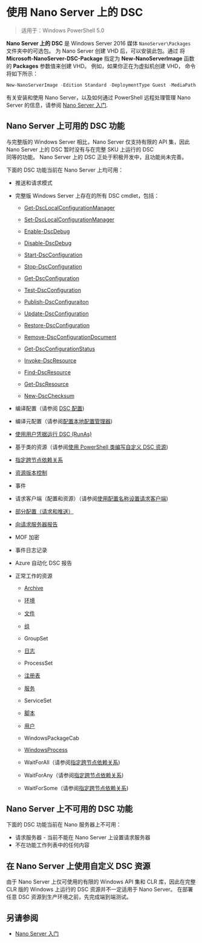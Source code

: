 # 使用 Nano Server 上的 DSC

> 适用于：Windows PowerShell 5.0

**Nano Server 上的 DSC** 是 Windows Server 2016 媒体 `NanoServer\Packages` 文件夹中的可选包。 为 Nano Server 创建 VHD 后，可以安装此包。通过
将 **Microsoft-NanoServer-DSC-Package** 指定为 **New-NanoServerImage** 函数的 **Packages** 参数值来创建 VHD。 例如，如果你正在为虚拟机创建 VHD，
命令将如下所示：

```powershell
New-NanoServerImage -Edition Standard -DeploymentType Guest -MediaPath f:\ -BasePath .\Base -TargetPath .\Nano1\Nano.vhd -ComputerName Nano1 -Packages Microsoft-NanoServer-DSC-Package
```

有关安装和使用 Nano Server，以及如何通过 PowerShell 远程处理管理 Nano Server 的信息，请参阅 
[Nano Server 入门](https://technet.microsoft.com/en-us/library/mt126167.aspx).


## Nano Server 上可用的 DSC 功能

 与完整版的 Windows Server 相比，Nano Server 仅支持有限的 API 集，因此 Nano Server 上的 DSC 暂时没有与在完整 SKU 上运行的 DSC  
 同等的功能。 Nano Server 上的 DSC 正处于积极开发中，且功能尚未完善。
 
 下面的 DSC 功能当前在 Nano Server 上均可用： 


* 推送和请求模式
* 完整版 Windows Server 上存在的所有 DSC cmdlet，包括： 
  * [Get-DscLocalConfigurationManager](https://technet.microsoft.com/en-us/library/dn407378.aspx)
  * [Set-DscLocalConfigurationManager](https://technet.microsoft.com/en-us/library/dn521621.aspx)
        
  * [Enable-DscDebug](https://technet.microsoft.com/en-us/library/mt517870.aspx)
  * [Disable-DscDebug](https://technet.microsoft.com/en-us/library/mt517872.aspx)
        
  * [Start-DscConfiguration](https://technet.microsoft.com/en-us/library/dn521623.aspx)
  * [Stop-DscConfiguration](https://technet.microsoft.com/en-us/library/mt143542.aspx)
  * [Get-DscConfiguration](https://technet.microsoft.com/en-us/library/dn407379.aspx)
  * [Test-DscConfiguration](https://technet.microsoft.com/en-us/library/dn407382.aspx)      
  * [Publish-DscConfiguraiton](https://technet.microsoft.com/en-us/library/mt517875.aspx) 
  * [Update-DscConfiguration](https://technet.microsoft.com/en-us/library/mt143541.aspx)
  * [Restore-DscConfiguration](https://technet.microsoft.com/en-us/library/dn407383.aspx)

  * [Remove-DscConfigurationDocument](https://technet.microsoft.com/en-us/library/mt143544.aspx)
    
  * [Get-DscConfigurationStatus](https://technet.microsoft.com/en-us/library/mt517868.aspx)
        
  * [Invoke-DscResource](https://technet.microsoft.com/en-us/library/mt517869.aspx)
  * [Find-DscResource](https://technet.microsoft.com/en-us/library/mt517874.aspx)
  * [Get-DscResource](https://technet.microsoft.com/en-us/library/dn521625.aspx)

  * [New-DscChecksum](https://technet.microsoft.com/en-us/library/dn521622.aspx)
    
* 编译配置（请参阅 [DSC 配置](configurations.md))
* 编译元配置（请参阅[配置本地配置管理器](metaConfig.md))
* [使用用户凭据运行 DSC (RunAs)](runAsUser.md)
* 基于类的资源（请参阅[使用 PowerShell 类编写自定义 DSC 资源](authoringResourceClass.md))
* [指定跨节点依赖关系](crossNodeDependencies.md) 
* [资源版本控制](sxsResource.md)
* 事件
* 请求客户端（配置和资源）（请参阅[使用配置名称设置请求客户端](pullClientConfigNames.md))
* [部分配置（请求和推送）](partialConfigs.md)
* [向请求服务器报告](reportServer.md) 
* MOF 加密
* 事件日志记录
* Azure 自动化 DSC 报告


* 正常工作的资源
  * [Archive](archiveResource.md)
  * [环境](environmentResource.md)
  * [文件](fileResource.md)
  * [组](groupResource.md)
  * GroupSet
  * [日志](logResource.md)
  * ProcessSet
  * [注册表](registryResource.md)
  * [服务](serviceResource.md)
  * ServiceSet
  * [脚本](scriptResource.md)
  * [用户](userResource.md)
  * WindowsPackageCab
  * [WindowsProcess](windowsProcessResource.md)

  * WaitForAll（请参阅[指定跨节点依赖关系](crossNodeDependencies.md))
  * WaitForAny（请参阅[指定跨节点依赖关系](crossNodeDependencies.md))
  * WaitForSome（请参阅[指定跨节点依赖关系](crossNodeDependencies.md))

## Nano Server 上不可用的 DSC 功能

下面的 DSC 功能当前在 Nano 服务器上不可用：

* 请求服务器 - 当前不能在 Nano Server 上设置请求服务器
* 不在功能工作列表中的任何内容

## 在 Nano Server 上使用自定义 DSC 资源
 
由于 Nano Server 上仅可使用的有限的 Windows API 集和 CLR 库，因此在完整 CLR 版的 Windows 上运行的 DSC 资源并不一定适用于 Nano Server。 
在部署任意 DSC 资源到生产环境之前，先完成端到端测试。

## 另请参阅
- [Nano Server 入门](https://technet.microsoft.com/en-us/library/mt126167.aspx)

<!--HONumber=Apr16_HO4-->


